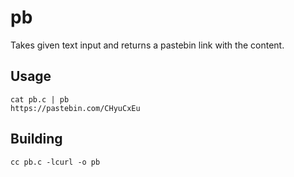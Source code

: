 # pb

Takes given text input and returns a pastebin link with the content.

## Usage

```
cat pb.c | pb
https://pastebin.com/CHyuCxEu
```

## Building

```
cc pb.c -lcurl -o pb
```